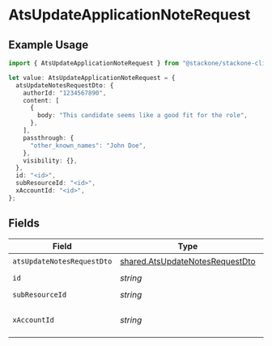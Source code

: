 # AtsUpdateApplicationNoteRequest

## Example Usage

```typescript
import { AtsUpdateApplicationNoteRequest } from "@stackone/stackone-client-ts/sdk/models/operations";

let value: AtsUpdateApplicationNoteRequest = {
  atsUpdateNotesRequestDto: {
    authorId: "1234567890",
    content: [
      {
        body: "This candidate seems like a good fit for the role",
      },
    ],
    passthrough: {
      "other_known_names": "John Doe",
    },
    visibility: {},
  },
  id: "<id>",
  subResourceId: "<id>",
  xAccountId: "<id>",
};
```

## Fields

| Field                                                                                     | Type                                                                                      | Required                                                                                  | Description                                                                               |
| ----------------------------------------------------------------------------------------- | ----------------------------------------------------------------------------------------- | ----------------------------------------------------------------------------------------- | ----------------------------------------------------------------------------------------- |
| `atsUpdateNotesRequestDto`                                                                | [shared.AtsUpdateNotesRequestDto](../../../sdk/models/shared/atsupdatenotesrequestdto.md) | :heavy_check_mark:                                                                        | N/A                                                                                       |
| `id`                                                                                      | *string*                                                                                  | :heavy_check_mark:                                                                        | N/A                                                                                       |
| `subResourceId`                                                                           | *string*                                                                                  | :heavy_check_mark:                                                                        | N/A                                                                                       |
| `xAccountId`                                                                              | *string*                                                                                  | :heavy_check_mark:                                                                        | The account identifier                                                                    |